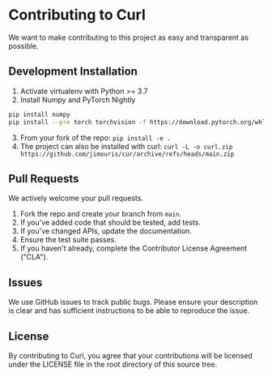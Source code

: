 # Contributing to Curl
We want to make contributing to this project as easy and transparent as
possible.

## Development Installation

1. Activate virtualenv with Python >= 3.7
2. Install Numpy and PyTorch Nightly
```bash
pip install numpy
pip install --pre torch torchvision -f https://download.pytorch.org/whl/nightly/cpu/torch_nightly.html
```
3. From your fork of the repo: `pip install -e .`
4. The project can also be installed with curl:
`curl -L -o curl.zip https://github.com/jimouris/cur/archive/refs/heads/main.zip` 

## Pull Requests
We actively welcome your pull requests.

1. Fork the repo and create your branch from `main`.
2. If you've added code that should be tested, add tests.
3. If you've changed APIs, update the documentation.
4. Ensure the test suite passes.
5. If you haven't already, complete the Contributor License Agreement ("CLA").

## Issues
We use GitHub issues to track public bugs. Please ensure your description is
clear and has sufficient instructions to be able to reproduce the issue.

## License
By contributing to Curl, you agree that your contributions will be licensed
under the LICENSE file in the root directory of this source tree.

